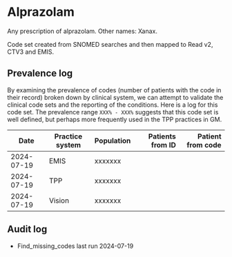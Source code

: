 # Alprazolam

Any prescription of alprazolam. Other names: Xanax.

Code set created from SNOMED searches and then mapped to Read v2, CTV3 and EMIS.

## Prevalence log

By examining the prevalence of codes (number of patients with the code in their record) broken down by clinical system, we can attempt to validate the clinical code sets and the reporting of the conditions. Here is a log for this code set. The prevalence range `XXX% - XXX%` suggests that this code set is well defined, but perhaps more frequently used in the TPP practices in GM.

| Date       | Practice system | Population | Patients from ID | Patient from code |
| ---------- | --------------- | ---------- | ---------------: | ----------------: |
| 2024-07-19 | EMIS            | xxxxxxx    |                  |                   |
| 2024-07-19 | TPP             | xxxxxxx    |                  |                   |
| 2024-07-19 | Vision          | xxxxxxx    |                  |                   |

## Audit log

- Find_missing_codes last run 2024-07-19
